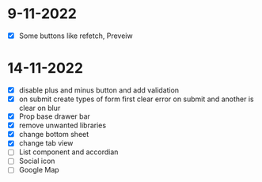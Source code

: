 # 9-11-2022

- [X] Some buttons like refetch, Preveiw

# 14-11-2022

- [X] disable plus and minus button and add validation
- [X] on submit create types of form first clear error on submit and another is clear on blur
- [X] Prop base drawer bar
- [X] remove unwanted libraries
- [X] change bottom sheet
- [X] change tab view
- [ ] List component and accordian
- [ ] Social icon
- [ ] Google Map